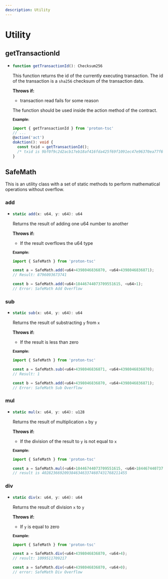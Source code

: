 ```yaml
---
description: Utility
---
```


# Utility


## getTransactionId

* ```ts
  function getTransactionId(): Checksum256
  ```
  This function returns the id of the currently executing transaction. The id of the transaction is a `sha256` checksum of the transaction data.

  **Throws if:**
    - transaction read fails for some reason

  The function should be used inside the action method of the contract. 

  <sub>**Example:**</sub>
  ```ts
  import { getTransactionId } from 'proton-tsc'
  // ...
  @action('act')
  doAction(): void {
    const txid = getTransactionId();
    /* txid is 9bf0f9c2d2acb17eb18af416fda425f69f1091ec47e96370ea77f6f7f92814bb */
  }
  ```

## SafeMath

This is an utility class with a set of static methods to perform mathematical operations without overflow.

### add
* ```ts
  static add(x: u64, y: u64): u64
  ```
  Returns the result of adding one u64 number to another

  **Throws if:**
    - If the result overflows the u64 type

  <sub>**Example:**</sub>
  ```ts
  import { SafeMath } from 'proton-tsc'
  
  const a = SafeMath.add(<u64>4398046836870, <u64>4398046836871);
  // Result: 8796093673741

  const b = SafeMath.add(<u64>18446744073709551615, <u64>1);
  // Error: SafeMath Add Overflow
  ```

### sub
* ```ts
  static sub(x: u64, y: u64): u64
  ```
  Returns the result of substracting `y` from `x`

  **Throws if:**
    - If the result is less than zero

  <sub>**Example:**</sub>
  ```ts
  import { SafeMath } from 'proton-tsc'
  
  const a = SafeMath.sub(<u64>4398046836871, <u64>4398046836870);
  // Result: 1

  const b = SafeMath.add(<u64>4398046836870, <u64>4398046836871);
  // Error: SafeMath Sub Overflow
  ```

### mul
* ```ts
  static mul(x: u64, y: u64): u128
  ```
  Returns the result of multiplication `x` by `y`

  **Throws if:**
    - If the division of the result to `y` is not equal to `x` 

  <sub>**Example:**</sub>
  ```ts
  import { SafeMath } from 'proton-tsc'
  
  const a = SafeMath.mul(<u64>18446744073709551615, <u64>18446744073709551615);
  // result is 40282366920938463463374607431768211455
  ```

### div
* ```ts
  static div(x: u64, y: u64): u64
  ```
  Returns the result of division `x` to `y`

  **Throws if:**
    - If `y` is equal to zero

  <sub>**Example:**</sub>
  ```ts
  import { SafeMath } from 'proton-tsc'
  
  const a = SafeMath.div(<u64>4398046836870, <u64>4);
  // result: 1099511709217

  const a = SafeMath.div(<u64>4398046836870, <u64>0);
  // error: SafeMath Div Overflow
  ```


